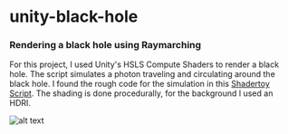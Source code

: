 # unity-black-hole
### Rendering a black hole using Raymarching

For this project, I used Unity's HSLS Compute Shaders to render a black hole. The script simulates a photon traveling and circulating around the black hole. I found the rough code for the simulation in this [Shadertoy Script](https://www.shadertoy.com/view/wdt3zM). The shading is done procedurally, for the background I used an HDRI.

![alt text](https://github.com/dogefromage/unity-black-hole/blob/main/Screenshot(1).png?raw=true)
